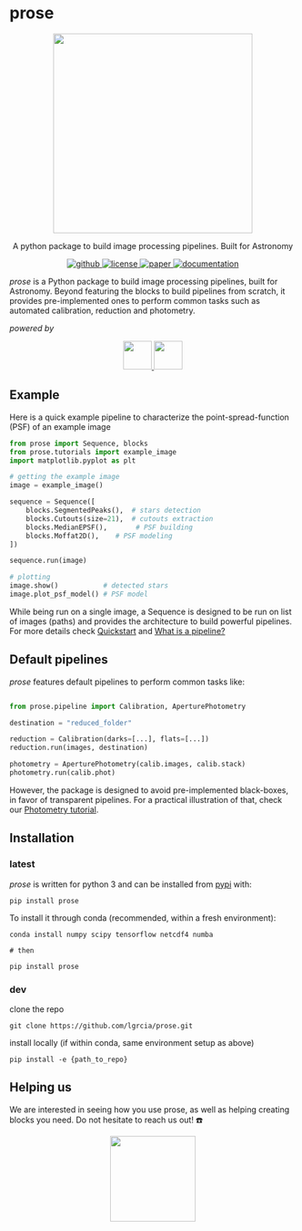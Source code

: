 # prose

<p align="center">
    <img src="docs/source/static/prose_illustration.png" width="350">
</p>

<p align="center">
  A python package to build image processing pipelines. Built for Astronomy
  <br>
  <p align="center">
    <a href="https://github.com/lgrcia/prose">
      <img src="https://img.shields.io/badge/github-lgrcia/prose-blue.svg?style=flat" alt="github"/>
    </a>
    <a href="">
      <img src="https://img.shields.io/badge/license-MIT-lightgray.svg?style=flat" alt="license"/>
    </a>
    <a href="https://arxiv.org/abs/2111.02814">
      <img src="https://img.shields.io/badge/paper-yellow.svg?style=flat" alt="paper"/>
    </a>
    <a href="https://prose.readthedocs.io">
      <img src="https://img.shields.io/badge/documentation-black.svg?style=flat" alt="documentation"/>
    </a>
  </p>
</p>

 *prose* is a Python package to build image processing pipelines, built for Astronomy. Beyond featuring the blocks to build pipelines from scratch, it provides pre-implemented ones to perform common tasks such as automated calibration, reduction and photometry.

*powered by*
<p align="center">
  <a href="https://www.astropy.org/">
  <img src="https://docs.astropy.org/en/stable/_static/astropy_banner.svg" height=50/>
  </a>
  <a href="https://photutils.readthedocs.io">
  <img src="https://photutils.readthedocs.io/en/stable/_static/photutils_banner.svg" height=50/>
  </a>
  <p align="center">

## Example

Here is a quick example pipeline to characterize the point-spread-function (PSF) of an example image


```python
from prose import Sequence, blocks
from prose.tutorials import example_image
import matplotlib.pyplot as plt

# getting the example image
image = example_image()

sequence = Sequence([
    blocks.SegmentedPeaks(),  # stars detection
    blocks.Cutouts(size=21),  # cutouts extraction
    blocks.MedianEPSF(),       # PSF building
    blocks.Moffat2D(),    # PSF modeling
])

sequence.run(image)

# plotting
image.show()           # detected stars
image.plot_psf_model() # PSF model
```

While being run on a single image, a Sequence is designed to be run on list of images (paths) and provides the architecture to build powerful pipelines. For more details check [Quickstart](https://prose.readthedocs.io/en/latest/notebooks/quickstart.html) and [What is a pipeline?](https://prose.readthedocs.io/en/latest/rst/core.html)

## Default pipelines
 *prose* features default pipelines to perform common tasks like:

```python

from prose.pipeline import Calibration, AperturePhotometry

destination = "reduced_folder"

reduction = Calibration(darks=[...], flats=[...])
reduction.run(images, destination)

photometry = AperturePhotometry(calib.images, calib.stack)
photometry.run(calib.phot)

```

However, the package is designed to avoid pre-implemented black-boxes, in favor of transparent pipelines. For a practical illustration of that, check our [Photometry tutorial](https://prose.readthedocs.io/en/latest/notebooks/photometry.html).

## Installation

### latest

*prose* is written for python 3 and can be installed from [pypi](https://pypi.org/project/prose/) with:

```shell
pip install prose
```

To install it through conda (recommended, within a fresh environment):

```shell
conda install numpy scipy tensorflow netcdf4 numba

# then 

pip install prose
```

### dev

clone the repo

```shell
git clone https://github.com/lgrcia/prose.git
```

install locally (if within conda, same environment setup as above)

```
pip install -e {path_to_repo}
```


## Helping us

We are interested in seeing how you use prose, as well as helping creating blocks you need. Do not hesitate to reach us out! ☎️

<p align="center">
    <img src="docs/source/static/lookatit.png" width="150">
</p>
